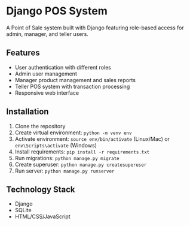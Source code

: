 # Django POS System

A Point of Sale system built with Django featuring role-based access for admin, manager, and teller users.

## Features

- User authentication with different roles
- Admin user management
- Manager product management and sales reports
- Teller POS system with transaction processing
- Responsive web interface


## Installation

1. Clone the repository
2. Create virtual environment: `python -m venv env`
3. Activate environment: `source env/bin/activate` (Linux/Mac) or `env\Scripts\activate` (Windows)
4. Install requirements: `pip install -r requirements.txt`
5. Run migrations: `python manage.py migrate`
6. Create superuser: `python manage.py createsuperuser`
7. Run server: `python manage.py runserver`


## Technology Stack

- Django
- SQLite
- HTML/CSS/JavaScript

